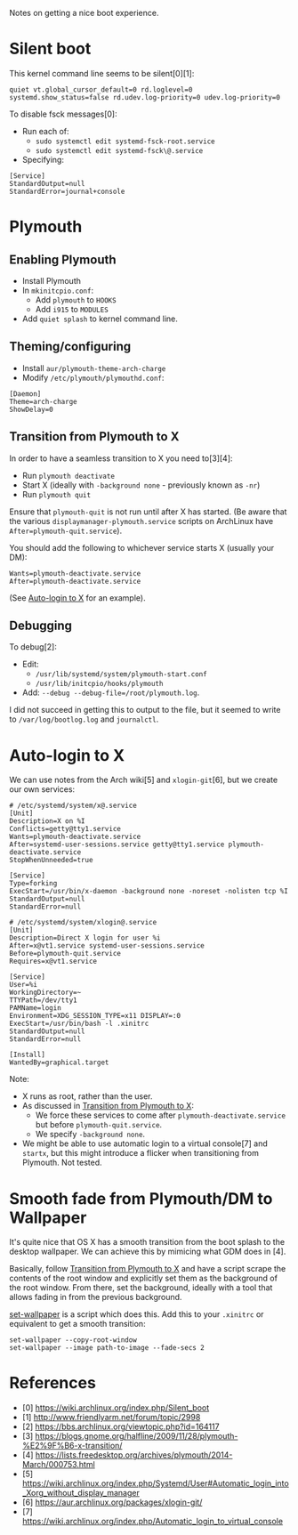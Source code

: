 Notes on getting a nice boot experience.

# Silent boot

This kernel command line seems to be silent[0][1]:

```
quiet vt.global_cursor_default=0 rd.loglevel=0 systemd.show_status=false rd.udev.log-priority=0 udev.log-priority=0
```

To disable fsck messages[0]:
- Run each of:
    - `sudo systemctl edit systemd-fsck-root.service`
    - `sudo systemctl edit systemd-fsck\@.service`
- Specifying:

```
[Service]
StandardOutput=null
StandardError=journal+console
```

# Plymouth

## Enabling Plymouth

- Install Plymouth
- In `mkinitcpio.conf`:
    - Add `plymouth` to `HOOKS`
    - Add `i915` to `MODULES`
- Add `quiet splash` to kernel command line.

## Theming/configuring

- Install `aur/plymouth-theme-arch-charge`
- Modify `/etc/plymouth/plymouthd.conf`:

```
[Daemon]
Theme=arch-charge
ShowDelay=0
```

## Transition from Plymouth to X

In order to have a seamless transition to X you need to[3][4]:
- Run `plymouth deactivate`
- Start X (ideally with `-background none` - previously known as `-nr`)
- Run `plymouth quit`

Ensure that `plymouth-quit` is not run until after X has started. (Be aware that the various `displaymanager-plymouth.service` scripts on ArchLinux have `After=plymouth-quit.service`).

You should add the following to whichever service starts X (usually your DM):

```
Wants=plymouth-deactivate.service
After=plymouth-deactivate.service
```

(See [Auto-login to X](#auto-login-to-x) for an example).

## Debugging

To debug[2]:
- Edit:
    - `/usr/lib/systemd/system/plymouth-start.conf`
    - `/usr/lib/initcpio/hooks/plymouth`
- Add: `--debug --debug-file=/root/plymouth.log`.

I did not succeed in getting this to output to the file, but it seemed to write to `/var/log/bootlog.log` and `journalctl`.

# Auto-login to X

We can use notes from the Arch wiki[5] and `xlogin-git`[6], but we create our own services:

```
# /etc/systemd/system/x@.service
[Unit]
Description=X on %I
Conflicts=getty@tty1.service
Wants=plymouth-deactivate.service
After=systemd-user-sessions.service getty@tty1.service plymouth-deactivate.service
StopWhenUnneeded=true

[Service]
Type=forking
ExecStart=/usr/bin/x-daemon -background none -noreset -nolisten tcp %I
StandardOutput=null
StandardError=null
```

```
# /etc/systemd/system/xlogin@.service
[Unit]
Description=Direct X login for user %i
After=x@vt1.service systemd-user-sessions.service
Before=plymouth-quit.service
Requires=x@vt1.service

[Service]
User=%i
WorkingDirectory=~
TTYPath=/dev/tty1
PAMName=login
Environment=XDG_SESSION_TYPE=x11 DISPLAY=:0
ExecStart=/usr/bin/bash -l .xinitrc
StandardOutput=null
StandardError=null

[Install]
WantedBy=graphical.target
```

Note:
- X runs as root, rather than the user.
- As discussed in [Transition from Plymouth to X](#transition-from-plymouth-to-x):
    - We force these services to come after `plymouth-deactivate.service` but before `plymouth-quit.service`.
    - We specify `-background none`.
- We might be able to use automatic login to a virtual console[7] and `startx`, but this might introduce a flicker when transitioning from Plymouth. Not tested.

# Smooth fade from Plymouth/DM to Wallpaper

It's quite nice that OS X has a smooth transition from the boot splash to the desktop wallpaper. We can achieve this by mimicing what GDM does in [4].

Basically, follow [Transition from Plymouth to X](#transition-from-plymouth-to-x) and have a script scrape the contents of the root window and explicitly set them as the background of the root window. From there, set the background, ideally with a tool that allows fading in from the previous background.

[set-wallpaper](https://github.com/mjkillough/set-wallpaper/) is a script which does this. Add this to your `.xinitrc` or equivalent to get a smooth transition:

```
set-wallpaper --copy-root-window
set-wallpaper --image path-to-image --fade-secs 2
```

# References

- [0] https://wiki.archlinux.org/index.php/Silent_boot
- [1] http://www.friendlyarm.net/forum/topic/2998
- [2] https://bbs.archlinux.org/viewtopic.php?id=164117
- [3] https://blogs.gnome.org/halfline/2009/11/28/plymouth-%E2%9F%B6-x-transition/
- [4] https://lists.freedesktop.org/archives/plymouth/2014-March/000753.html
- [5] https://wiki.archlinux.org/index.php/Systemd/User#Automatic_login_into_Xorg_without_display_manager
- [6] https://aur.archlinux.org/packages/xlogin-git/
- [7] https://wiki.archlinux.org/index.php/Automatic_login_to_virtual_console
